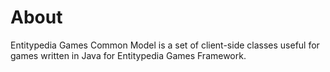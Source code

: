﻿# About
Entitypedia Games Common Model is a set of client-side classes useful for games written in Java for Entitypedia Games Framework.
